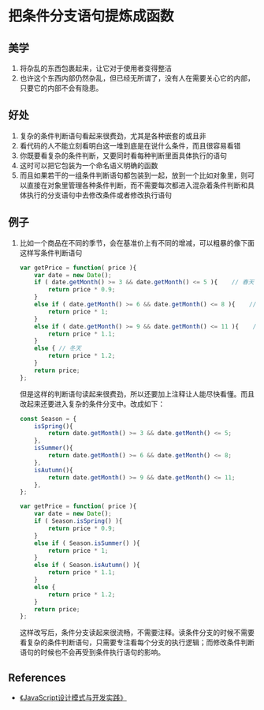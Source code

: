 # 把条件分支语句提炼成函数

## 美学
1. 将杂乱的东西包裹起来，让它对于使用者变得整洁
2. 也许这个东西内部仍然杂乱，但已经无所谓了，没有人在需要关心它的内部，只要它的内部不会有隐患。


## 好处
1. 复杂的条件判断语句看起来很费劲，尤其是各种嵌套的或且非
2. 看代码的人不能立刻看明白这一堆到底是在说什么条件，而且很容易看错
3. 你既要看复杂的条件判断，又要同时看每种判断里面具体执行的语句
3. 这时可以把它包装为一个命名语义明确的函数
4. 而且如果若干的一组条件判断语句都包装到一起，放到一个比如对象里，则可以直接在对象里管理各种条件判断，而不需要每次都进入混杂着条件判断和具体执行的分支语句中去修改条件或者修改执行语句


## 例子
1. 比如一个商品在不同的季节，会在基准价上有不同的增减，可以粗暴的像下面这样写条件判断语句
    ```js
    var getPrice = function( price ){
        var date = new Date();
        if ( date.getMonth() >= 3 && date.getMonth() <= 5 ){    // 春天
            return price * 0.9;
        }
        else if ( date.getMonth() >= 6 && date.getMonth() <= 8 ){    // 夏天
            return price * 1;
        }
        else if ( date.getMonth() >= 9 && date.getMonth() <= 11 ){    // 秋天
            return price * 1.1;
        }
        else { // 冬天
            return price * 1.2;
        }
        return price;
    };
    ```
    但是这样的判断语句读起来很费劲，所以还要加上注释让人能尽快看懂。而且改起来还要进入复杂的条件分支中。改成如下：
    ```js
    const Season = {
        isSpring(){
            return date.getMonth() >= 3 && date.getMonth() <= 5;
        },
        isSummer(){
            return date.getMonth() >= 6 && date.getMonth() <= 8;
        },
        isAutumn(){
            return date.getMonth() >= 9 && date.getMonth() <= 11;
        },
    };

    var getPrice = function( price ){
        var date = new Date();
        if ( Season.isSpring() ){
            return price * 0.9;
        }
        else if ( Season.isSummer() ){
            return price * 1;
        }
        else if ( Season.isAutumn() ){
            return price * 1.1;
        }
        else {
            return price * 1.2;
        }
        return price;
    };
    ```
    这样改写后，条件分支读起来很流畅，不需要注释。读条件分支的时候不需要看复杂的条件判断语句，只需要专注看每个分支的执行逻辑；而修改条件判断语句的时候也不会再受到条件执行语句的影响。


## References
* [《JavaScript设计模式与开发实践》](https://book.douban.com/subject/26382780/)
